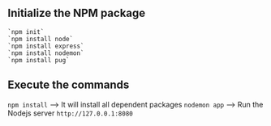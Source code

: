 ## Initialize the NPM package
    `npm init`
    `npm install node`
    `npm install express`
    `npm install nodemon`
    `npm install pug`

## Execute the commands
`npm install` --> It will install all dependent packages
`nodemon app` --> Run the Nodejs server
`http://127.0.0.1:8080`
